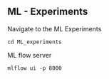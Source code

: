 ## ML - Experiments 

Navigate to the ML Experiments
```
cd ML_experiments
```

ML flow server 
```
mlflow ui -p 8000
```

